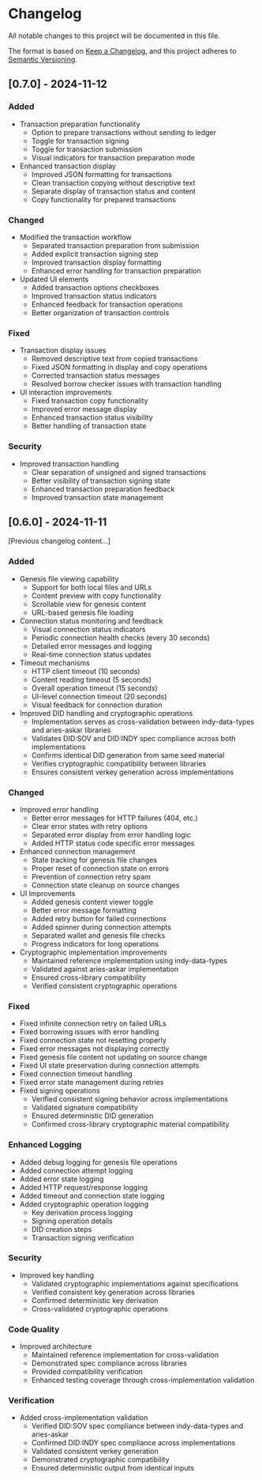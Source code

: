 # Changelog

All notable changes to this project will be documented in this file.

The format is based on [Keep a Changelog](https://keepachangelog.com/en/1.0.0/),
and this project adheres to [Semantic Versioning](https://semver.org/spec/v2.0.0.html).

## [0.7.0] - 2024-11-12

### Added

- Transaction preparation functionality
    - Option to prepare transactions without sending to ledger
    - Toggle for transaction signing
    - Toggle for transaction submission
    - Visual indicators for transaction preparation mode
- Enhanced transaction display
    - Improved JSON formatting for transactions
    - Clean transaction copying without descriptive text
    - Separate display of transaction status and content
    - Copy functionality for prepared transactions

### Changed

- Modified the transaction workflow
    - Separated transaction preparation from submission
    - Added explicit transaction signing step
    - Improved transaction display formatting
    - Enhanced error handling for transaction preparation
- Updated UI elements
    - Added transaction options checkboxes
    - Improved transaction status indicators
    - Enhanced feedback for transaction operations
    - Better organization of transaction controls

### Fixed

- Transaction display issues
    - Removed descriptive text from copied transactions
    - Fixed JSON formatting in display and copy operations
    - Corrected transaction status messages
    - Resolved borrow checker issues with transaction handling
- UI interaction improvements
    - Fixed transaction copy functionality
    - Improved error message display
    - Enhanced transaction status visibility
    - Better handling of transaction state

### Security

- Improved transaction handling
    - Clear separation of unsigned and signed transactions
    - Better visibility of transaction signing state
    - Enhanced transaction preparation feedback
    - Improved transaction state management

## [0.6.0] - 2024-11-11

[Previous changelog content...]

### Added

- Genesis file viewing capability
    - Support for both local files and URLs
    - Content preview with copy functionality
    - Scrollable view for genesis content
    - URL-based genesis file loading
- Connection status monitoring and feedback
    - Visual connection status indicators
    - Periodic connection health checks (every 30 seconds)
    - Detailed error messages and logging
    - Real-time connection status updates
- Timeout mechanisms
    - HTTP client timeout (10 seconds)
    - Content reading timeout (5 seconds)
    - Overall operation timeout (15 seconds)
    - UI-level connection timeout (20 seconds)
    - Visual feedback for connection duration
- Improved DID handling and cryptographic operations
    - Implementation serves as cross-validation between indy-data-types and aries-askar libraries
    - Validates DID:SOV and DID:INDY spec compliance across both implementations
    - Confirms identical DID generation from same seed material
    - Verifies cryptographic compatibility between libraries
    - Ensures consistent verkey generation across implementations

### Changed

- Improved error handling
    - Better error messages for HTTP failures (404, etc.)
    - Clear error states with retry options
    - Separated error display from error handling logic
    - Added HTTP status code specific error messages
- Enhanced connection management
    - State tracking for genesis file changes
    - Proper reset of connection state on errors
    - Prevention of connection retry spam
    - Connection state cleanup on source changes
- UI Improvements
    - Added genesis content viewer toggle
    - Better error message formatting
    - Added retry button for failed connections
    - Added spinner during connection attempts
    - Separated wallet and genesis file checks
    - Progress indicators for long operations
- Cryptographic implementation improvements
    - Maintained reference implementation using indy-data-types
    - Validated against aries-askar implementation
    - Ensured cross-library compatibility
    - Verified consistent cryptographic operations

### Fixed

- Fixed infinite connection retry on failed URLs
- Fixed borrowing issues with error handling
- Fixed connection state not resetting properly
- Fixed error messages not displaying correctly
- Fixed genesis file content not updating on source change
- Fixed UI state preservation during connection attempts
- Fixed connection timeout handling
- Fixed error state management during retries
- Fixed signing operations
    - Verified consistent signing behavior across implementations
    - Validated signature compatibility
    - Ensured deterministic DID generation
    - Confirmed cross-library cryptographic material compatibility

### Enhanced Logging

- Added debug logging for genesis file operations
- Added connection attempt logging
- Added error state logging
- Added HTTP request/response logging
- Added timeout and connection state logging
- Added cryptographic operation logging
    - Key derivation process logging
    - Signing operation details
    - DID creation steps
    - Transaction signing verification

### Security

- Improved key handling
    - Validated cryptographic implementations against specifications
    - Verified consistent key generation across libraries
    - Confirmed deterministic key derivation
    - Cross-validated cryptographic operations

### Code Quality

- Improved architecture
    - Maintained reference implementation for cross-validation
    - Demonstrated spec compliance across libraries
    - Provided compatibility verification
    - Enhanced testing coverage through cross-implementation validation

### Verification

- Added cross-implementation validation
    - Verified DID:SOV spec compliance between indy-data-types and aries-askar
    - Confirmed DID:INDY spec compliance across implementations
    - Validated consistent verkey generation
    - Demonstrated cryptographic compatibility
    - Ensured deterministic output from identical inputs